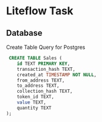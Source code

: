 # Liteflow Task

## Database
Create Table Query for Postgres
```sql
 CREATE TABLE Sales (
	id TEXT PRIMARY KEY,
    transaction_hash TEXT,
    created_at TIMESTAMP NOT NULL,
    from_address TEXT,
    to_address TEXT,
    collection_hash TEXT,
    token_id TEXT,
    value TEXT,
    quantity TEXT
);
```
